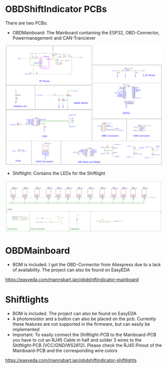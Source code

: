 # OBDShiftIndicator PCBs
There are two PCBs:

  - OBDMainboard: The Mainboard containing the ESP32, OBD-Connector, Powermanagement and CAN-Tranciever

![](Pictures/MainboardSchematic.png)

  - Shiftlight: Contains the LEDs for the Shiftlight

![](Pictures/ShiftlightsSchematic.png)

# OBDMainboard

  - BOM is included. I got the OBD-Connector from Aliexpress due to a lack of availability. The project can also be found on EasyEDA

  
  https://easyeda.com/mannsbart.jan/obdshiftindicator-mainboard

# Shiftlights

  - BOM is included. The project can also be found on EasyEDA 
  - A photoresistor and a button can also be placed on the pcb. Currently these features are not supported in the firmware, but can easily be implemented
  - Important: To easily connect the Shiftlight-PCB to the Mainboard-PCB you have to cut an RJ45 Cable in half and solder 3 wires to the Shiftlight-PCB (VCC/GND/WS2812). Please check the RJ45 Pinout of the Mainboard-PCB and the corresponding wire colors

https://easyeda.com/mannsbart.jan/obdshiftindicator-shiftlights